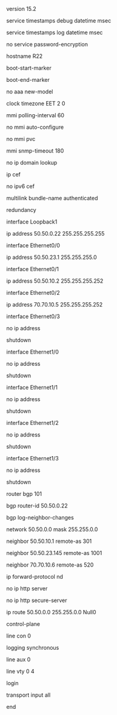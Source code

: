 version 15.2

service timestamps debug datetime msec

service timestamps log datetime msec

no service password-encryption

hostname R22

boot-start-marker

boot-end-marker

no aaa new-model

clock timezone EET 2 0

mmi polling-interval 60

no mmi auto-configure

no mmi pvc

mmi snmp-timeout 180

no ip domain lookup

ip cef

no ipv6 cef

multilink bundle-name authenticated

redundancy

interface Loopback1

 ip address 50.50.0.22 255.255.255.255

interface Ethernet0/0

 ip address 50.50.23.1 255.255.255.0

interface Ethernet0/1

 ip address 50.50.10.2 255.255.255.252

interface Ethernet0/2

 ip address 70.70.10.5 255.255.255.252

interface Ethernet0/3

 no ip address

 shutdown

interface Ethernet1/0

 no ip address

 shutdown

interface Ethernet1/1

 no ip address

 shutdown

interface Ethernet1/2

 no ip address

 shutdown

interface Ethernet1/3

 no ip address

 shutdown

router bgp 101

 bgp router-id 50.50.0.22

 bgp log-neighbor-changes

 network 50.50.0.0 mask 255.255.0.0

 neighbor 50.50.10.1 remote-as 301

 neighbor 50.50.23.145 remote-as 1001

 neighbor 70.70.10.6 remote-as 520

ip forward-protocol nd

no ip http server

no ip http secure-server

ip route 50.50.0.0 255.255.0.0 Null0

control-plane

line con 0

 logging synchronous

line aux 0

line vty 0 4

 login

 transport input all

end